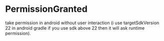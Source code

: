 # PermissionGranted
take permission in android without user interaction (i use targetSdkVersion 22 in android gradle if you use sdk above 22 then it will ask runtime permission).
